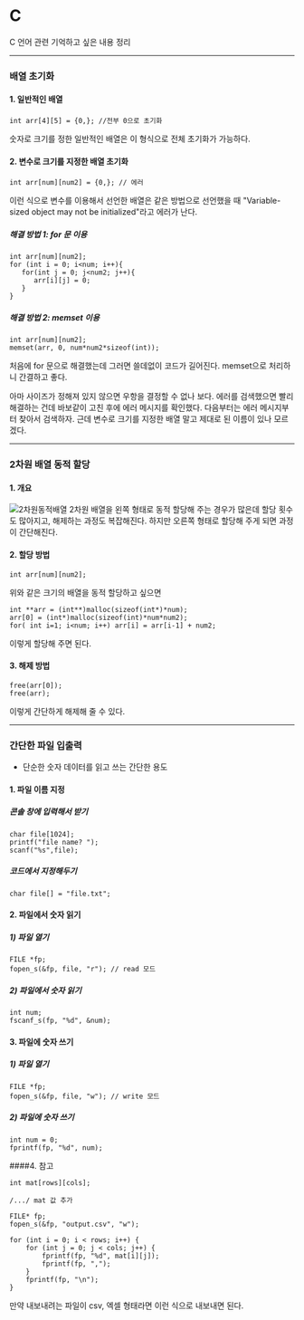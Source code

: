 # C
C 언어 관련 기억하고 싶은 내용 정리

----------------------------------------------
### 배열 초기화
#### 1. 일반적인 배열
```
int arr[4][5] = {0,}; //전부 0으로 초기화
```
숫자로 크기를 정한 일반적인 배열은 이 형식으로 전체 초기화가 가능하다.
#### 2. 변수로 크기를 지정한 배열 초기화
```
int arr[num][num2] = {0,}; // 에러
```
이런 식으로 변수를 이용해서 선언한 배열은 같은 방법으로 선언했을 때
"Variable-sized object may not be initialized"라고 에러가 난다.
##### 해결 방법 1: for 문 이용
```
int arr[num][num2];
for (int i = 0; i<num; i++){
   for(int j = 0; j<num2; j++){
      arr[i][j] = 0;
   }
}
```
##### 해결 방법 2: memset 이용
```
int arr[num][num2];
memset(arr, 0, num*num2*sizeof(int));
```
처음에 for 문으로 해결했는데 그러면 쓸데없이 코드가 길어진다.
memset으로 처리하니 간결하고 좋다.

아마 사이즈가 정해져 있지 않으면 우항을 결정할 수 없나 보다.
에러를 검색했으면 빨리 해결하는 건데 바보같이 고친 후에 에러 메시지를 확인했다.
다음부터는 에러 메시지부터 찾아서 검색하자.
근데 변수로 크기를 지정한 배열 말고 제대로 된 이름이 있나 모르겠다.

----------------------------------------------
### 2차원 배열 동적 할당
#### 1. 개요
![2차원동적배열](https://user-images.githubusercontent.com/66747535/100061624-ae934000-2e71-11eb-92f4-8cb4ce2467a6.png)
2차원 배열을 왼쪽 형태로 동적 할당해 주는 경우가 많은데
할당 횟수도 많아지고, 해제하는 과정도 복잡해진다.
하지만 오른쪽 형태로 할당해 주게 되면 과정이 간단해진다.

#### 2. 할당 방법
```
int arr[num][num2];
```
위와 같은 크기의 배열을 동적 할당하고 싶으면
```
int **arr = (int**)malloc(sizeof(int*)*num);
arr[0] = (int*)malloc(sizeof(int)*num*num2);
for( int i=1; i<num; i++) arr[i] = arr[i-1] + num2;
```
이렇게 할당해 주면 된다.

#### 3. 해제 방법
```
free(arr[0]);
free(arr);
```
이렇게 간단하게 해제해 줄 수 있다.

----------------------------------------------
### 간단한 파일 입출력
* 단순한 숫자 데이터를 읽고 쓰는 간단한 용도

#### 1. 파일 이름 지정
##### 콘솔 창에 입력해서 받기
```
char file[1024];
printf("file name? ");
scanf("%s",file);
```
##### 코드에서 지정해두기
```
char file[] = "file.txt";
```
#### 2. 파일에서 숫자 읽기
##### 1) 파일 열기
```
FILE *fp;
fopen_s(&fp, file, "r"); // read 모드
```
##### 2) 파일에서 숫자 읽기
```
int num;
fscanf_s(fp, "%d", &num);
```
#### 3. 파일에 숫자 쓰기
##### 1) 파일 열기
```
FILE *fp;
fopen_s(&fp, file, "w"); // write 모드
```
##### 2) 파일에 숫자 쓰기
```
int num = 0;
fprintf(fp, "%d", num);
```

####4. 참고
```
int mat[rows][cols];

/.../ mat 값 추가

FILE* fp;
fopen_s(&fp, "output.csv", "w");

for (int i = 0; i < rows; i++) {
    for (int j = 0; j < cols; j++) {
        fprintf(fp, "%d", mat[i][j]);
        fprintf(fp, ",");
    }
    fprintf(fp, "\n");
}
```
만약 내보내려는 파일이 csv, 엑셀 형태라면 이런 식으로 내보내면 된다.
